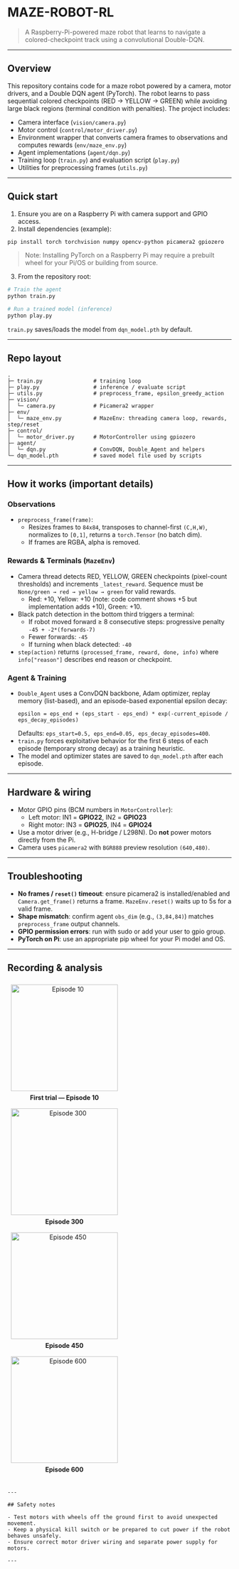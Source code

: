 # MAZE-ROBOT-RL

> A Raspberry-Pi-powered maze robot that learns to navigate a colored-checkpoint track using a convolutional Double-DQN.

---

## Overview

This repository contains code for a maze robot powered by a camera, motor drivers, and a Double DQN agent (PyTorch). The robot learns to pass sequential colored checkpoints (RED → YELLOW → GREEN) while avoiding large black regions (terminal condition with penalties). The project includes:

- Camera interface (`vision/camera.py`)
- Motor control (`control/motor_driver.py`)
- Environment wrapper that converts camera frames to observations and computes rewards (`env/maze_env.py`)
- Agent implementations (`agent/dqn.py`)
- Training loop (`train.py`) and evaluation script (`play.py`)
- Utilities for preprocessing frames (`utils.py`)

---

## Quick start

1. Ensure you are on a Raspberry Pi with camera support and GPIO access.
2. Install dependencies (example):
```bash
pip install torch torchvision numpy opencv-python picamera2 gpiozero
```
> Note: Installing PyTorch on a Raspberry Pi may require a prebuilt wheel for your Pi/OS or building from source.

3. From the repository root:
```bash
# Train the agent
python train.py

# Run a trained model (inference)
python play.py
```

`train.py` saves/loads the model from `dqn_model.pth` by default.

---

## Repo layout

```
.
├─ train.py                # training loop
├─ play.py                 # inference / evaluate script
├─ utils.py                # preprocess_frame, epsilon_greedy_action
├─ vision/
│  └─ camera.py            # Picamera2 wrapper
├─ env/
│  └─ maze_env.py          # MazeEnv: threading camera loop, rewards, step/reset
├─ control/
│  └─ motor_driver.py      # MotorController using gpiozero
├─ agent/
│  └─ dqn.py               # ConvDQN, Double_Agent and helpers
└─ dqn_model.pth           # saved model file used by scripts
```

---

## How it works (important details)

### Observations
- `preprocess_frame(frame)`:
  - Resizes frames to `84x84`, transposes to channel-first `(C,H,W)`, normalizes to `[0,1]`, returns a `torch.Tensor` (no batch dim).
  - If frames are RGBA, alpha is removed.

### Rewards & Terminals (`MazeEnv`)
- Camera thread detects RED, YELLOW, GREEN checkpoints (pixel-count thresholds) and increments `_latest_reward`. Sequence must be `None/green → red → yellow → green` for valid rewards.
  - Red: +10, Yellow: +10 (note: code comment shows +5 but implementation adds +10), Green: +10.
- Black patch detection in the bottom third triggers a terminal:
  - If robot moved forward ≥ 8 consecutive steps: progressive penalty `-45 + -2*(forwards-7)`
  - Fewer forwards: `-45`
  - If turning when black detected: `-40`
- `step(action)` returns `(processed_frame, reward, done, info)` where `info["reason"]` describes end reason or checkpoint.

### Agent & Training
- `Double_Agent` uses a ConvDQN backbone, Adam optimizer, replay memory (list-based), and an episode-based exponential epsilon decay:
  ```
  epsilon = eps_end + (eps_start - eps_end) * exp(-current_episode / eps_decay_episodes)
  ```
  Defaults: `eps_start=0.5, eps_end=0.05, eps_decay_episodes=400`.
- `train.py` forces exploitative behavior for the first 6 steps of each episode (temporary strong decay) as a training heuristic.
- The model and optimizer states are saved to `dqn_model.pth` after each episode.

---

## Hardware & wiring

- Motor GPIO pins (BCM numbers in `MotorController`):
  - Left motor: IN1 = **GPIO22**, IN2 = **GPIO23**  
  - Right motor: IN3 = **GPIO25**, IN4 = **GPIO24**
- Use a motor driver (e.g., H-bridge / L298N). Do **not** power motors directly from the Pi.
- Camera uses `picamera2` with `BGR888` preview resolution `(640,480)`.

---

## Troubleshooting

- **No frames / `reset()` timeout**: ensure picamera2 is installed/enabled and `Camera.get_frame()` returns a frame. `MazeEnv.reset()` waits up to 5s for a valid frame.
- **Shape mismatch**: confirm agent `obs_dim` (e.g., `(3,84,84)`) matches `preprocess_frame` output channels.
- **GPIO permission errors**: run with sudo or add your user to gpio group.
- **PyTorch on Pi**: use an appropriate pip wheel for your Pi model and OS.


---

## Recording & analysis


  <span style="display:inline-block;margin:8px;text-align:center;">
    <a href="https://www.youtube.com/watch?v=6Ak2ZThoBK4" target="_blank" rel="noopener">
      <img src="https://img.youtube.com/vi/6Ak2ZThoBK4/0.jpg" alt="Episode 10" width="240" style="display:block;">
    </a>
    <div style="font-weight:700;font-size:14px;margin-top:6px;">First trial — Episode 10</div>
  </span>

  <span style="display:inline-block;margin:8px;text-align:center;">
    <a href="https://www.youtube.com/watch?v=JHTGzpdtKpA" target="_blank" rel="noopener">
      <img src="https://img.youtube.com/vi/JHTGzpdtKpA/0.jpg" alt="Episode 300" width="240" style="display:block;">
    </a>
    <div style="font-weight:700;font-size:14px;margin-top:6px;">Episode 300</div>
  </span>

  <span style="display:inline-block;margin:8px;text-align:center;">
    <a href="https://www.youtube.com/watch?v=IBdh6dh6xiI" target="_blank" rel="noopener">
      <img src="https://img.youtube.com/vi/IBdh6dh6xiI/0.jpg" alt="Episode 450" width="240" style="display:block;">
    </a>
    <div style="font-weight:700;font-size:14px;margin-top:6px;">Episode 450</div>
  </span>

  <span style="display:inline-block;margin:8px;text-align:center;">
    <a href="https://www.youtube.com/watch?v=oACCa2qsE4Y" target="_blank" rel="noopener">
      <img src="https://img.youtube.com/vi/oACCa2qsE4Y/0.jpg" alt="Episode 600" width="240" style="display:block;">
    </a>
    <div style="font-weight:700;font-size:14px;margin-top:6px;">Episode 600</div>
  </span>
</p>


```

---

## Safety notes

- Test motors with wheels off the ground first to avoid unexpected movement.
- Keep a physical kill switch or be prepared to cut power if the robot behaves unsafely.
- Ensure correct motor driver wiring and separate power supply for motors.

---



